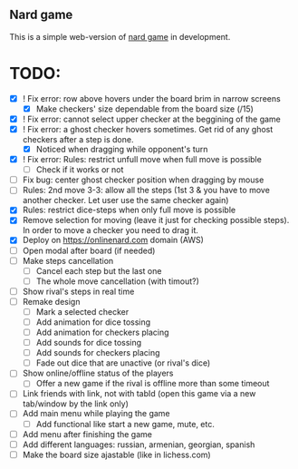 ## Nard game

This is a simple web-version of [nard game](https://en.wikipedia.org/wiki/Nard_(game)) in development.

# TODO:
- [x] ! Fix error: row above hovers under the board brim in narrow screens
    - [x] Make checkers' size dependable from the board size (/15)
- [x] ! Fix error: cannot select upper checker at the beggining of the game
- [x] ! Fix error: a ghost checker hovers sometimes. Get rid of any ghost checkers after a step is done.
    - [x] Noticed when dragging while opponent's turn
- [x] ! Fix error: Rules: restrict unfull move when full move is possible
    - [ ] Check if it works or not
- [ ] Fix bug: center ghost checker position when dragging by mouse
- [ ] Rules: 2nd move 3-3: allow all the steps (1st 3 & you have to move another checker. Let user use the same checker again)
- [x] Rules: restrict dice-steps when only full move is possible
- [x] Remove selection for moving (leave it just for checking possible steps). In order to move a checker you need to drag it.
- [x] Deploy on https://onlinenard.com domain (AWS)
- [ ] Open modal after board (if needed)
- [ ] Make steps cancellation
    - [ ] Cancel each step but the last one
    - [ ] The whole move cancellation (with timout?)
- [ ] Show rival's steps in real time
- [ ] Remake design
    - [ ] Mark a selected checker
    - [ ] Add animation for dice tossing
    - [ ] Add animation for checkers placing
    - [ ] Add sounds for dice tossing
    - [ ] Add sounds for checkers placing
    - [ ] Fade out dice that are unactive (or rival's dice)
- [ ] Show online/offline status of the players
    - [ ] Offer a new game if the rival is offline more than some timeout
- [ ] Link friends with link, not with tabId (open this game via a new tab/window by the link only)
- [ ] Add main menu while playing the game
    - [ ] Add functional like start a new game, mute, etc.
- [ ] Add menu after finishing the game
- [ ] Add different languages: russian, armenian, georgian, spanish
- [ ] Make the board size ajastable (like in lichess.com)
